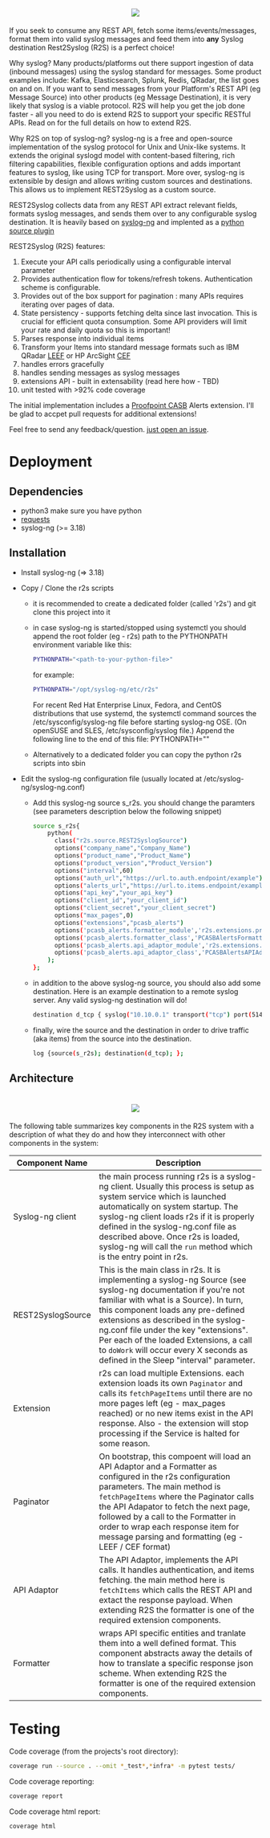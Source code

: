 <h1 align="center">
  <img src="https://repository-images.githubusercontent.com/184577526/6d042f80-7056-11e9-9b2b-8e90c0ab0f40"/>
</h1>

If you seek to consume any REST API, fetch some items/events/messages, format them into valid syslog messages and feed them into **any** Syslog destination Rest2Syslog (R2S) is a perfect choice!

Why syslog? Many products/platforms out there support ingestion of data (inbound messages) using the syslog standard for messages. Some product examples include: Kafka, Elasticsearch, Splunk, Redis, QRadar, the list goes on and on. If you want to send messages from your Platform's REST API (eg Message Source) into other products (eg Message Destination), it is very likely that syslog is a viable protocol. R2S will help you get the job done faster - all you need to do is extend R2S to support your specific RESTful APIs. Read on for the full details on how to extend R2S.

Why R2S on top of syslog-ng? syslog-ng is a free and open-source implementation of the syslog protocol for Unix and Unix-like systems. It extends the original syslogd model with content-based filtering, rich filtering capabilities, flexible configuration options and adds important features to syslog, like using TCP for transport. More over, syslog-ng is extensible by design and allows writing custom sources and destinations. This allows us to implement REST2Syslog as a custom source.

REST2Syslog collects data from any REST API extract relevant fields, formats syslog messages, and sends them over to any configurable syslog destination. It is heavily based on [syslog-ng](https://www.syslog-ng.com/technical-documents/doc/syslog-ng-open-source-edition/3.18/administration-guide/2#TOPIC-1043883) and implented as a [python source plugin](https://www.syslog-ng.com/technical-documents/doc/syslog-ng-open-source-edition/3.18/administration-guide/23#TOPIC-1043966)

REST2Syslog (R2S) features:
1. Execute your API calls periodically using a configurable interval parameter
2. Provides authentication flow for tokens/refresh tokens. Authentication scheme is configurable.
3. Provides out of the box support for pagination : many APIs requires iterating over pages of data.
4. State persistency - supports fetching delta since last invocation. This is crucial for efficient quota consumption. Some API providers will limit your rate and daily quota so this is important!
5. Parses response into individual items
6. Transform your Items into standard message formats such as IBM QRadar [LEEF](https://www.ibm.com/developerworks/community/wikis/form/anonymous/api/wiki/9989d3d7-02c1-444e-92be-576b33d2f2be/page/3dc63f46-4a33-4e0b-98bf-4e55b74e556b/attachment/a19b9122-5940-4c89-ba3e-4b4fc25e2328/media/QRadar_LEEF_Format_Guide.pdf) or HP ArcSight [CEF](https://community.microfocus.com/dcvta86296/attachments/dcvta86296/connector-documentation/1197/2/CommonEventFormatV25.pdf)
7. handles errors gracefully
8. handles sending messages as syslog messages
9. extensions API - built in extensability (read here how - TBD)
10. unit tested with >92% code coverage

The initial implementation includes a [Proofpoint CASB](https://www.proofpoint.com/au/products/cloud-app-security-broker) Alerts extension. I'll be glad to accpet pull requests for additional extensions!

Feel free to send any feedback/question. [just open an issue](https://github.com/chenbekor/Rest2Syslog/issues).

# Deployment
## Dependencies
   - python3
   make sure you have python
   - [requests](https://2.python-requests.org/en/master/)
   - syslog-ng (>= 3.18)

## Installation
   - Install syslog-ng (=> 3.18)
   - Copy / Clone the r2s scripts

     - it is recommended to create a dedicated folder (called 'r2s') and git clone this project into it

     - in case syslog-ng is started/stopped using systemctl you should append the root folder (eg - r2s) path to the PYTHONPATH environment variable like this:
        ```sh
        PYTHONPATH="<path-to-your-python-file>"
        ```
        for example:
        ```sh
        PYTHONPATH="/opt/syslog-ng/etc/r2s"
        ```

        For recent Red Hat Enterprise Linux, Fedora, and CentOS distributions that use systemd, the systemctl command sources the /etc/sysconfig/syslog-ng file before starting syslog-ng OSE. (On openSUSE and SLES, /etc/sysconfig/syslog file.) Append the following line to the end of this file: PYTHONPATH="<path-to-your-python-file>"

      - Alternatively to a dedicated folder you can copy the python r2s scripts into sbin
   
   - Edit the syslog-ng configuration file (usually located at /etc/syslog-ng/syslog-ng.conf)

      - Add this syslog-ng source s_r2s. you should change the paramters (see parameters description below the following snippet)
        ```sh
        source s_r2s{
            python(
              class("r2s.source.REST2SyslogSource")
              options("company_name","Company_Name")
              options("product_name","Product_Name")
              options("product_version","Product_Version")
              options("interval",60)
              options("auth_url","https://url.to.auth.endpoint/example")
              options("alerts_url","https://url.to.items.endpoint/example")
              options("api_key","your_api_key")
              options("client_id","your_client_id")
              options("client_secret","your_client_secret")
              options("max_pages",0)
              options("extensions","pcasb_alerts")
              options('pcasb_alerts.formatter_module','r2s.extensions.proofpoint.pcasb.alerts_formatter')
              options('pcasb_alerts.formatter_class','PCASBAlertsFormatter')
              options('pcasb_alerts.api_adaptor_module','r2s.extensions.proofpoint.pcasb.alerts_api_adaptor')
              options('pcasb_alerts.api_adaptor_class','PCASBAlertsAPIAdaptor')
            );
        };
        ```
      - in addition to the above syslog-ng source, you should also add some destination. Here is an example destination to a remote syslog server. Any valid syslog-ng destination will do!
        ```sh
        destination d_tcp { syslog("10.10.0.1" transport("tcp") port(514) ); };
        ```
      - finally, wire the source and the destination in order to drive traffic (aka items) from the source into the destination.
        ```sh
        log {source(s_r2s); destination(d_tcp); };
        ```


## Architecture

<h1 align="center">
  <img src="https://github.com/chenbekor/Rest2Syslog/blob/master/wiki/images/R2S-Architecture.png"/>
</h1>

The following table summarizes key components in the R2S system with a description of what they do and how they interconnect with other components in the system:
<table>
<thead>
<tr>
<th>Component Name</th><th>Description</th>
</tr>
</thead>
<tbody>
<tr>
<td>Syslog-ng client</td>
<td>the main process running r2s is a syslog-ng client. Usually this process is setup as system service which is launched automatically on system startup. The syslog-ng client loads r2s if it is properly defined in the syslog-ng.conf file as described above. Once r2s is loaded, syslog-ng will call the <code>run</code> method which is the entry point in r2s.
</td>
</tr>
<tr>
<td>REST2SyslogSource</td>
<td>This is the main class in r2s. It is implementing a syslog-ng Source (see syslog-ng documentation if you're not familiar with what is a Source). In turn, this component loads any pre-defined extensions as described in the syslog-ng.conf file under the key "extensions". Per each of the loaded Extensions, a call to <code>doWork</code> will occur every X seconds as defined in the Sleep "interval" parameter.</td>
</tr>
<tr>
<td>Extension</td>
<td>r2s can load multiple Extensions. each extension loads its own <code>Paginator</code> and calls its <code>fetchPageItems</code> until there are no more pages left (eg - max_pages reached) or no new items exist in the API response. Also - the extension will stop processing if the Service is halted for some reason.</td>
</tr>
<tr>
<td>Paginator</td>
<td>On bootstrap, this compoent will load an API Adaptor and a Formatter as configured in the r2s configuration parameters. The main method is <code>fetchPageItems</code> where the Paginator calls the API Adapator to fetch the next page, followed by a call to the Formatter in order to wrap each response item for message parsing and formatting (eg - LEEF / CEF format)</td>
</tr>
<td>API Adaptor</td>
<td>The API Adaptor, implements the API calls. It handles authentication, and items fetching. the main method here is <code>fetchItems</code> which calls the REST API and extact the response payload. When extending R2S the formatter is one of the required extension components.</td>
</tr>
<td>Formatter</td>
<td>wraps API specific entities and tranlate them into a well defined format. This component abstracts away the details of how to translate a specific response json scheme. When extending R2S the formatter is one of the required extension components.</td>
</tr>
</table>

# Testing
Code coverage (from the projects's root directory):
```sh
coverage run --source . --omit *_test*,*infra* -m pytest tests/
```
Code coverage reporting:
```sh
coverage report
```
Code coverage html report:
```sh
coverage html
```